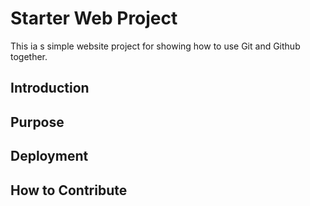 # Starter Web Project

This ia s simple website project for showing how to use Git and Github together.

## Introduction

## Purpose

## Deployment

## How to Contribute